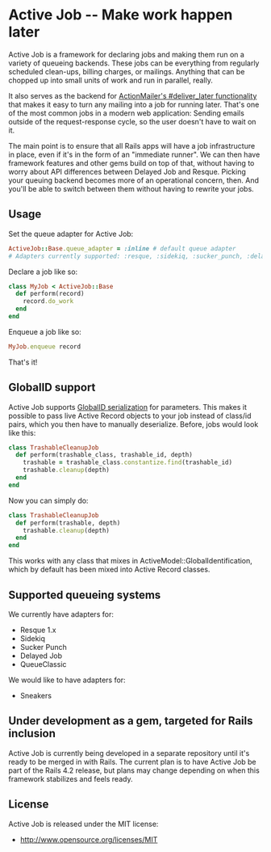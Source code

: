 # Active Job -- Make work happen later

Active Job is a framework for declaring jobs and making them run on a variety
of queueing backends. These jobs can be everything from regularly scheduled
clean-ups, billing charges, or mailings. Anything that can be chopped up into
small units of work and run in parallel, really.

It also serves as the backend for [ActionMailer's #deliver_later functionality](https://github.com/rails/activejob/issues/13)
that makes it easy to turn any mailing into a job for running later. That's
one of the most common jobs in a modern web application: Sending emails outside
of the request-response cycle, so the user doesn't have to wait on it.

The main point is to ensure that all Rails apps will have a job infrastructure
in place, even if it's in the form of an "immediate runner". We can then have
framework features and other gems build on top of that, without having to worry
about API differences between Delayed Job and Resque. Picking your queuing
backend becomes more of an operational concern, then. And you'll be able to
switch between them without having to rewrite your jobs.


## Usage

Set the queue adapter for Active Job:

``` ruby
ActiveJob::Base.queue_adapter = :inline # default queue adapter
# Adapters currently supported: :resque, :sidekiq, :sucker_punch, :delayed_job
```

Declare a job like so:

```ruby
class MyJob < ActiveJob::Base
  def perform(record)
    record.do_work
  end
end
```

Enqueue a job like so:

```ruby
MyJob.enqueue record
```

That's it!


## GlobalID support

Active Job supports [GlobalID serialization](https://github.com/rails/activemodel-globalid/) for parameters. This makes it possible
to pass live Active Record objects to your job instead of class/id pairs, which
you then have to manually deserialize. Before, jobs would look like this:

```ruby
class TrashableCleanupJob
  def perform(trashable_class, trashable_id, depth)
    trashable = trashable_class.constantize.find(trashable_id)
    trashable.cleanup(depth)
  end
end
```

Now you can simply do:

```ruby
class TrashableCleanupJob
  def perform(trashable, depth)
    trashable.cleanup(depth)
  end
end
```

This works with any class that mixes in ActiveModel::GlobalIdentification, which
by default has been mixed into Active Record classes.


## Supported queueing systems

We currently have adapters for:

* Resque 1.x
* Sidekiq
* Sucker Punch
* Delayed Job
* QueueClassic

We would like to have adapters for:

* Sneakers


## Under development as a gem, targeted for Rails inclusion

Active Job is currently being developed in a separate repository until it's
ready to be merged in with Rails. The current plan is to have Active Job
be part of the Rails 4.2 release, but plans may change depending on when
this framework stabilizes and feels ready.


## License

Active Job is released under the MIT license:

* http://www.opensource.org/licenses/MIT
